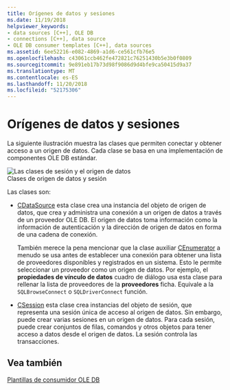 ```yaml
---
title: Orígenes de datos y sesiones
ms.date: 11/19/2018
helpviewer_keywords:
- data sources [C++], OLE DB
- connections [C++], data source
- OLE DB consumer templates [C++], data sources
ms.assetid: 6ee52216-e082-4869-a1d6-ce561cfb76e5
ms.openlocfilehash: c43061ccb462fe472821c76251430b5e3b0f0809
ms.sourcegitcommit: 9e891eb17b73d98f9086d9d4bfe9ca50415d9a37
ms.translationtype: MT
ms.contentlocale: es-ES
ms.lasthandoff: 11/20/2018
ms.locfileid: "52175306"
---
```

# <a name="data-sources-and-sessions"></a>Orígenes de datos y sesiones

La siguiente ilustración muestra las clases que permiten conectar y obtener acceso a un origen de datos. Cada clase se basa en una implementación de componentes OLE DB estándar.

![Las clases de sesión y el origen de datos](../../data/oledb/media/vcdatasourcesessionclasses.gif "clases de sesión y el origen de datos") <br/>
Clases de origen de datos y sesión

Las clases son:

- [CDataSource](../../data/oledb/cdatasource-class.md) esta clase crea una instancia del objeto de origen de datos, que crea y administra una conexión a un origen de datos a través de un proveedor OLE DB. El origen de datos toma información como la información de autenticación y la dirección de origen de datos en forma de una cadena de conexión.

   También merece la pena mencionar que la clase auxiliar [CEnumerator](../../data/oledb/cenumerator-class.md) a menudo se usa antes de establecer una conexión para obtener una lista de proveedores disponibles y registrados en un sistema. Esto le permite seleccionar un proveedor como un origen de datos. Por ejemplo, el **propiedades de vínculo de datos** cuadro de diálogo usa esta clase para rellenar la lista de proveedores de la **proveedores** ficha. Equivale a la `SQLBrowseConnect` o `SQLDriverConnect` función.

- [CSession](../../data/oledb/csession-class.md) esta clase crea instancias del objeto de sesión, que representa una sesión única de acceso al origen de datos. Sin embargo, puede crear varias sesiones en un origen de datos. Para cada sesión, puede crear conjuntos de filas, comandos y otros objetos para tener acceso a datos desde el origen de datos. La sesión controla las transacciones.

## <a name="see-also"></a>Vea también

[Plantillas de consumidor OLE DB](../../data/oledb/ole-db-consumer-templates-cpp.md)